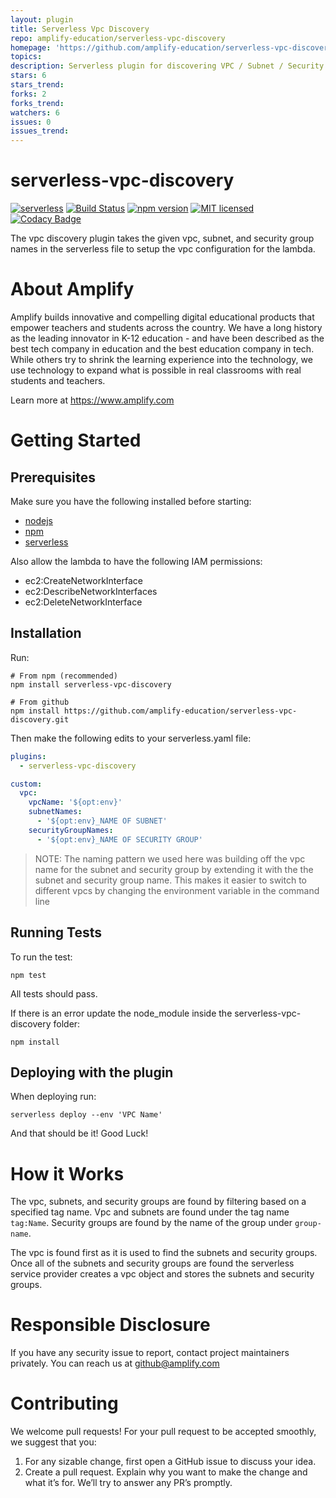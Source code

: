 ```yaml
---
layout: plugin
title: Serverless Vpc Discovery
repo: amplify-education/serverless-vpc-discovery
homepage: 'https://github.com/amplify-education/serverless-vpc-discovery'
topics: 
description: Serverless plugin for discovering VPC / Subnet / Security Group configuration by name.
stars: 6
stars_trend: 
forks: 2
forks_trend: 
watchers: 6
issues: 0
issues_trend: 
---
```



# serverless-vpc-discovery
[![serverless](http://public.serverless.com/badges/v3.svg)](http://www.serverless.com)
[![Build Status](https://travis-ci.org/amplify-education/serverless-vpc-discovery.svg?branch=master)](https://travis-ci.org/amplify-education/serverless-vpc-discovery)
[![npm version](https://badge.fury.io/js/serverless-vpc-discovery.svg)](https://badge.fury.io/js/serverless-vpc-discovery)
[![MIT licensed](https://img.shields.io/badge/license-MIT-blue.svg)](https://raw.githubusercontent.com/amplify-education/serverless-vpc-discovery/master/LICENSE)
[![Codacy Badge](https://api.codacy.com/project/badge/Grade/c3ba87d04fe24b8f881252705e51cc29)](https://www.codacy.com/app/CFER/serverless-vpc-discovery?utm_source=github.com&utm_medium=referral&utm_content=amplify-education/serverless-vpc-discovery&utm_campaign=badger)

The vpc discovery plugin takes the given vpc, subnet, and security group names in the serverless file to setup the vpc configuration for the lambda.

# About Amplify
Amplify builds innovative and compelling digital educational products that empower teachers and students across the country. We have a long history as the leading innovator in K-12 education - and have been described as the best tech company in education and the best education company in tech. While others try to shrink the learning experience into the technology, we use technology to expand what is possible in real classrooms with real students and teachers.

Learn more at https://www.amplify.com

# Getting Started

## Prerequisites
Make sure you have the following installed before starting:
* [nodejs](https://nodejs.org/en/download/)
* [npm](https://www.npmjs.com/get-npm?utm_source=house&utm_medium=homepage&utm_campaign=free%20orgs&utm_term=Install%20npm)
* [serverless](https://serverless.com/framework/docs/providers/aws/guide/installation/)

Also allow the lambda to have the following IAM permissions:
* ec2:CreateNetworkInterface
* ec2:DescribeNetworkInterfaces
* ec2:DeleteNetworkInterface

## Installation
Run:
```
# From npm (recommended)
npm install serverless-vpc-discovery

# From github
npm install https://github.com/amplify-education/serverless-vpc-discovery.git
```
Then make the following edits to your serverless.yaml file:
```yaml
plugins:
  - serverless-vpc-discovery

custom:
  vpc:
    vpcName: '${opt:env}'
    subnetNames:
      - '${opt:env}_NAME OF SUBNET'
    securityGroupNames:
      - '${opt:env}_NAME OF SECURITY GROUP'
```
> NOTE: The naming pattern we used here was building off the vpc name for the subnet and security group by extending it with the the subnet and security group name. This makes it easier to switch to different vpcs by changing the environment variable in the command line

## Running Tests
To run the test:
```
npm test
```
All tests should pass.

If there is an error update the node_module inside the serverless-vpc-discovery folder:
```
npm install
```

## Deploying with the plugin
When deploying run:
```
serverless deploy --env 'VPC Name'
```

And that should be it! Good Luck!

# How it Works

The vpc, subnets, and security groups are found by filtering based on a specified tag name.
Vpc and subnets are found under the tag name `tag:Name`.
Security groups are found by the name of the group under `group-name`.

The vpc is found first as it is used to find the subnets and security groups. Once all of the subnets and security groups are found the serverless service provider creates a vpc object and stores the subnets and security groups.

# Responsible Disclosure
If you have any security issue to report, contact project maintainers privately.
You can reach us at <github@amplify.com>

# Contributing
We welcome pull requests! For your pull request to be accepted smoothly, we suggest that you:
1. For any sizable change, first open a GitHub issue to discuss your idea.
2. Create a pull request.  Explain why you want to make the change and what it’s for.
We’ll try to answer any PR’s promptly.
